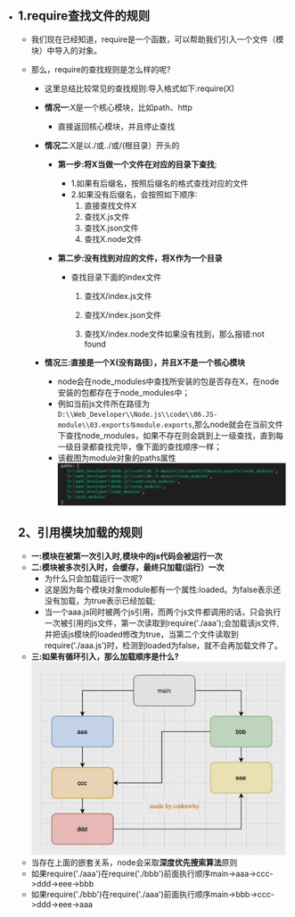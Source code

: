 * ## 1.require查找文件的规则

  * 我们现在已经知道，require是一个函数，可以帮助我们引入一个文件（模块）中导入的对象。

  * 那么，require的查找规则是怎么样的呢?

    * 这里总结比较常见的查找规则:导入格式如下:require(X)
    * **情况一**:X是一个核心模块，比如path、http
      * 直接返回核心模块，并且停止查找
    * **情况二**:X是以./或../或/(根目录）开头的
      * **第一步:将X当做一个文件在对应的目录下查找**;

        * 1.如果有后缀名，按照后缀名的格式查找对应的文件
        * 2.如果没有后缀名，会按照如下顺序∶
          1. 直接查找文件X
          2. 查找X.js文件
          3. 查找X.json文件
          4. 查找X.node文件

      * **第二步:没有找到对应的文件，将X作为一个目录**

        * 查找目录下面的index文件

          1. 查找X/index.js文件
          2. 查找X/index.json文件

          3. 查找X/index.node文件如果没有找到，那么报错:not found

    * **情况三:直接是一个X(没有路径），并且X不是一个核心模块**
      * node会在node_modules中查找所安装的包是否存在X，在node安装的包都存在于node_modules中；
      * 例如当前js文件所在路径为`D:\\Web_Developer\\Node.js\\code\\06.JS-module\\03.exports与module.exports`,那么node就会在当前文件下查找node_modules，如果不存在则会跳到上一级查找，直到每一级目录都查找完毕，像下面的查找顺序一样；
      * 该截图为module对象的paths属性![image-20210919204148166](image-20210919204148166.png)

  ## 2、引用模块加载的规则

  - **一:模块在被第一次引入时,模块中的js代码会被运行一次**
  - **二:模块被多次引入时，会缓存，最终只加载(运行）一次**
    - 为什么只会加载运行一次呢?
    - 这是因为每个模块对象module都有一个属性:loaded。为false表示还没有加载，为true表示已经加载;
    - 当一个aaa.js同时被两个js引用，而两个js文件都调用的话，只会执行一次被引用的js文件，第一次读取到require('./aaa');会加载该js文件,并把该js模块的loaded修改为true，当第二个文件读取到require('./aaa.js')时，检测到loaded为false，就不会再加载文件了。
  - **三:如果有循环引入，那么加载顺序是什么?**![image-20210919211745528](image-20210919211745528.png)
  - 当存在上面的嵌套关系，node会采取**深度优先搜索算法**原则
  - 如果require('./aaa')在require('./bbb')前面执行顺序main->aaa->ccc->ddd->eee->bbb
  - 如果require('./bbb')在require('./aaa')前面执行顺序main->bbb->ccc->ddd->eee->aaa